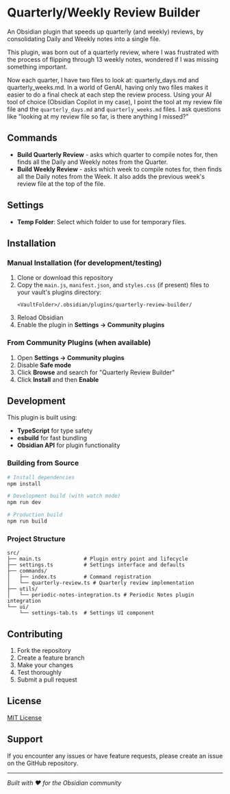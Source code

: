 # Quarterly/Weekly Review Builder
An Obsidian plugin that speeds up quarterly (and weekly) reviews, by consolidating Daily and Weekly notes into a single file.

This plugin, was born out of a quarterly review, where I was frustrated with the process of flipping through 13 weekly notes, wondered if I was missing something important.

Now each quarter, I have two files to look at: quarterly_days.md and quarterly_weeks.md. In a world of GenAI, having only two files makes it easier to do a final check at each step the review process. Using your AI tool of choice (Obsidian Copilot in my case), I point the tool at my review file file and the `quarterly_days.md` and `quarterly_weeks.md` files. I ask questions like "looking at my review file so far, is there anything I missed?"

## Commands
- **Build Quarterly Review** - asks which quarter to compile notes for, then finds all the Daily and Weekly notes from the Quarter.
- **Build Weekly Review** - asks which week to compile notes for, then finds all the Daily notes from the Week. It also adds the previous week's review file at the top of the file.

## Settings
- **Temp Folder**: Select which folder to use for temporary files.

## Installation

### Manual Installation (for development/testing)
1. Clone or download this repository
2. Copy the `main.js`, `manifest.json`, and `styles.css` (if present) files to your vault's plugins directory:
   ```
   <VaultFolder>/.obsidian/plugins/quarterly-review-builder/
   ```
3. Reload Obsidian
4. Enable the plugin in **Settings → Community plugins**

### From Community Plugins (when available)

1. Open **Settings → Community plugins**
2. Disable **Safe mode**
3. Click **Browse** and search for "Quarterly Review Builder"
4. Click **Install** and then **Enable**

## Development

This plugin is built using:

- **TypeScript** for type safety
- **esbuild** for fast bundling
- **Obsidian API** for plugin functionality

### Building from Source

```bash
# Install dependencies
npm install

# Development build (with watch mode)
npm run dev

# Production build
npm run build
```

### Project Structure

```
src/
├── main.ts              # Plugin entry point and lifecycle
├── settings.ts          # Settings interface and defaults
├── commands/
│   ├── index.ts         # Command registration
│   └── quarterly-review.ts # Quarterly review implementation
├── utils/
│   └── periodic-notes-integration.ts # Periodic Notes plugin integration
└── ui/
    └── settings-tab.ts  # Settings UI component
```

## Contributing

1. Fork the repository
2. Create a feature branch
3. Make your changes
4. Test thoroughly
5. Submit a pull request

## License

[MIT License](LICENSE)

## Support

If you encounter any issues or have feature requests, please create an issue on the GitHub repository.

---

*Built with ❤️ for the Obsidian community*
